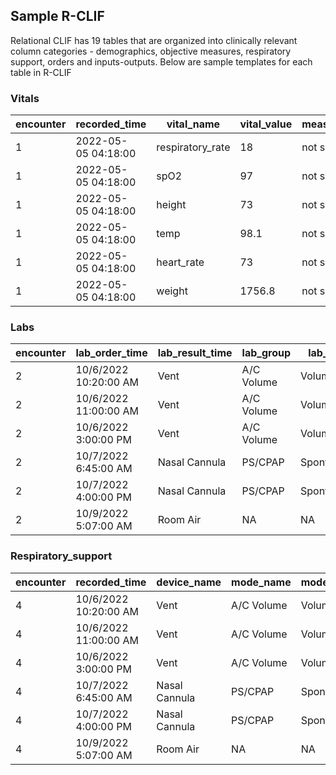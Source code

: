 ## Sample R-CLIF

Relational CLIF has 19 tables that are organized into clinically relevant column categories - demographics, objective measures, respiratory support, orders and inputs-outputs. Below are sample templates for each table in R-CLIF

### Vitals

| encounter | recorded_time  | vital_name | vital_value | meas_site_name |
|-----------|----------|------------|-----------|-------|
| 1         | 2022-05-05 04:18:00       | respiratory_rate| 18        | not specified |
| 1         | 2022-05-05 04:18:00       | spO2          | 97        | not specified |
| 1         | 2022-05-05 04:18:00       | height          | 73        | not specified |
| 1         | 2022-05-05 04:18:00       | temp          | 98.1        | not specified |
| 1         | 2022-05-05 04:18:00       | heart_rate          | 73        | not specified |
| 1         | 2022-05-05 04:18:00       | weight          | 1756.8       | not specified |


### Labs

| encounter | lab_order_time | lab_result_time | lab_group | lab_name |lab_value  | reference_unit    | lab_type_name |
|-----------|----------|------------|-----------|-------|-------|--------------|----------|
| 2         | 10/6/2022  10:20:00 AM| Vent | A/C Volume   | Volume  |NA | 0.4 |4        | 
| 2       | 10/6/2022  11:00:00 AM       | Vent | A/C Volume   | Volume  |NA | 0.4 |4        | 
| 2       | 10/6/2022  3:00:00 PM      | Vent | A/C Volume   | Volume  |NA | 0.4 |4        | 
| 2         | 10/7/2022  6:45:00 AM| Nasal Cannula | PS/CPAP   | Spontaneous  |4 | 0.4 |5       | 
| 2         | 10/7/2022  4:00:00 PM | Nasal Cannula | PS/CPAP   | Spontaneous  |2 | 0.4 |5       | 
| 2         | 10/9/2022  5:07:00 AM | Room Air | NA   | NA  |NA | NA | NA        | 



### Respiratory_support

| encounter | recorded_time | device_name | mode_name | mode_category |lpm  | fiO2    | peep |set_volume | pressure_support | set_resp_rate | 
|-----------|----------|------------|-----------|-------|-------|--------------|----------|------------|------|--------|
| 4         | 10/6/2022  10:20:00 AM| Vent | A/C Volume   | Volume  |NA | 0.4 |4        | 400          | NA    | 16    |  
| 4         | 10/6/2022  11:00:00 AM       | Vent | A/C Volume   | Volume  |NA | 0.4 |4        | 400          | NA    | 16    | 
| 4         | 10/6/2022  3:00:00 PM      | Vent | A/C Volume   | Volume  |NA | 0.4 |4        | 400          | NA    | 14   | 
| 4         | 10/7/2022  6:45:00 AM| Nasal Cannula | PS/CPAP   | Spontaneous  |4 | 0.4 |5       | NA         | NA    | 16    |  
| 4         | 10/7/2022  4:00:00 PM | Nasal Cannula | PS/CPAP   | Spontaneous  |2 | 0.4 |5       | NA          | 0    | NA    | 
| 4         | 10/9/2022  5:07:00 AM | Room Air | NA   | NA  |NA | NA | NA        | NA          | NA    | NA  | 
